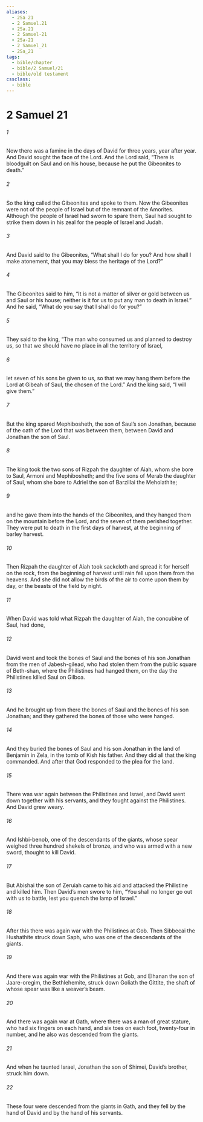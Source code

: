 ```yaml
---
aliases:
  - 2Sa 21
  - 2 Samuel.21
  - 2Sa.21
  - 2 Samuel-21
  - 2Sa-21
  - 2 Samuel_21
  - 2Sa_21
tags:
  - bible/chapter
  - bible/2 Samuel/21
  - bible/old testament
cssclass:
  - bible
---
```


# 2 Samuel 21

###### 1
Now there was a famine in the days of David for three years, year after year. And David sought the face of the Lord. And the Lord said, “There is bloodguilt on Saul and on his house, because he put the Gibeonites to death.”
###### 2
So the king called the Gibeonites and spoke to them. Now the Gibeonites were not of the people of Israel but of the remnant of the Amorites. Although the people of Israel had sworn to spare them, Saul had sought to strike them down in his zeal for the people of Israel and Judah.
###### 3
And David said to the Gibeonites, “What shall I do for you? And how shall I make atonement, that you may bless the heritage of the Lord?”
###### 4
The Gibeonites said to him, “It is not a matter of silver or gold between us and Saul or his house; neither is it for us to put any man to death in Israel.” And he said, “What do you say that I shall do for you?”
###### 5
They said to the king, “The man who consumed us and planned to destroy us, so that we should have no place in all the territory of Israel,
###### 6
let seven of his sons be given to us, so that we may hang them before the Lord at Gibeah of Saul, the chosen of the Lord.” And the king said, “I will give them.”
###### 7
But the king spared Mephibosheth, the son of Saul’s son Jonathan, because of the oath of the Lord that was between them, between David and Jonathan the son of Saul.
###### 8
The king took the two sons of Rizpah the daughter of Aiah, whom she bore to Saul, Armoni and Mephibosheth; and the five sons of Merab the daughter of Saul, whom she bore to Adriel the son of Barzillai the Meholathite;
###### 9
and he gave them into the hands of the Gibeonites, and they hanged them on the mountain before the Lord, and the seven of them perished together. They were put to death in the first days of harvest, at the beginning of barley harvest.
###### 10
Then Rizpah the daughter of Aiah took sackcloth and spread it for herself on the rock, from the beginning of harvest until rain fell upon them from the heavens. And she did not allow the birds of the air to come upon them by day, or the beasts of the field by night.
###### 11
When David was told what Rizpah the daughter of Aiah, the concubine of Saul, had done,
###### 12
David went and took the bones of Saul and the bones of his son Jonathan from the men of Jabesh-gilead, who had stolen them from the public square of Beth-shan, where the Philistines had hanged them, on the day the Philistines killed Saul on Gilboa.
###### 13
And he brought up from there the bones of Saul and the bones of his son Jonathan; and they gathered the bones of those who were hanged.
###### 14
And they buried the bones of Saul and his son Jonathan in the land of Benjamin in Zela, in the tomb of Kish his father. And they did all that the king commanded. And after that God responded to the plea for the land.
###### 15
There was war again between the Philistines and Israel, and David went down together with his servants, and they fought against the Philistines. And David grew weary.
###### 16
And Ishbi-benob, one of the descendants of the giants, whose spear weighed three hundred shekels of bronze, and who was armed with a new sword, thought to kill David.
###### 17
But Abishai the son of Zeruiah came to his aid and attacked the Philistine and killed him. Then David’s men swore to him, “You shall no longer go out with us to battle, lest you quench the lamp of Israel.”
###### 18
After this there was again war with the Philistines at Gob. Then Sibbecai the Hushathite struck down Saph, who was one of the descendants of the giants.
###### 19
And there was again war with the Philistines at Gob, and Elhanan the son of Jaare-oregim, the Bethlehemite, struck down Goliath the Gittite, the shaft of whose spear was like a weaver’s beam.
###### 20
And there was again war at Gath, where there was a man of great stature, who had six fingers on each hand, and six toes on each foot, twenty-four in number, and he also was descended from the giants.
###### 21
And when he taunted Israel, Jonathan the son of Shimei, David’s brother, struck him down.
###### 22
These four were descended from the giants in Gath, and they fell by the hand of David and by the hand of his servants.


